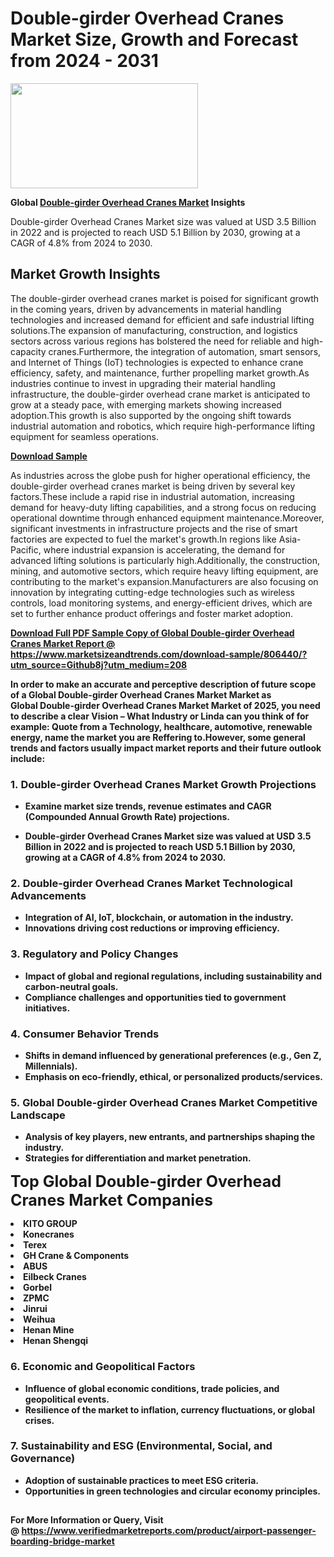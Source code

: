 <H1>Double-girder Overhead Cranes Market Size, Growth and Forecast from 2024 - 2031</H1><img class="aligncenter size-medium wp-image-584254" src="https://thirdeyenews.in/wp-content/uploads/2024/09/Global-Market-Research-300x168.jpeg" alt="" width="300" height="168" /><p><strong>Global&nbsp;<a href="https://www.marketsizeandtrends.com/download-sample/806440/?utm_source=Github8j?utm_medium=208">Double-girder Overhead Cranes Market</a> Insights</strong></p><p>Double-girder Overhead Cranes Market size was valued at USD 3.5 Billion in 2022 and is projected to reach USD 5.1 Billion by 2030, growing at a CAGR of 4.8% from 2024 to 2030.</p><p><h2>Market Growth Insights</h2> <p>The double-girder overhead cranes market is poised for significant growth in the coming years, driven by advancements in material handling technologies and increased demand for efficient and safe industrial lifting solutions.The expansion of manufacturing, construction, and logistics sectors across various regions has bolstered the need for reliable and high-capacity cranes.Furthermore, the integration of automation, smart sensors, and Internet of Things (IoT) technologies is expected to enhance crane efficiency, safety, and maintenance, further propelling market growth.As industries continue to invest in upgrading their material handling infrastructure, the double-girder overhead crane market is anticipated to grow at a steady pace, with emerging markets showing increased adoption.This growth is also supported by the ongoing shift towards industrial automation and robotics, which require high-performance lifting equipment for seamless operations.</p> <p><strong><a href="#">Download Sample</a></strong></p> <p>As industries across the globe push for higher operational efficiency, the double-girder overhead cranes market is being driven by several key factors.These include a rapid rise in industrial automation, increasing demand for heavy-duty lifting capabilities, and a strong focus on reducing operational downtime through enhanced equipment maintenance.Moreover, significant investments in infrastructure projects and the rise of smart factories are expected to fuel the market's growth.In regions like Asia-Pacific, where industrial expansion is accelerating, the demand for advanced lifting solutions is particularly high.Additionally, the construction, mining, and automotive sectors, which require heavy lifting equipment, are contributing to the market's expansion.Manufacturers are also focusing on innovation by integrating cutting-edge technologies such as wireless controls, load monitoring systems, and energy-efficient drives, which are set to further enhance product offerings and foster market adoption.<p><strong><a href="#"></p><p><span class=""><strong>Download Full PDF Sample Copy of Global Double-girder Overhead Cranes Market Report</strong> @ <a href="https://www.marketsizeandtrends.com/download-sample/806440/?utm_source=Github8j?utm_medium=208" target="_blank">https://www.marketsizeandtrends.com/download-sample/806440/?utm_source=Github8j?utm_medium=208</a></span></p><p>In order to make an accurate and perceptive description of future scope of a Global&nbsp;Double-girder Overhead Cranes Market Market as Global&nbsp;Double-girder Overhead Cranes Market Market of 2025, you need to describe a clear Vision &ndash; What Industry or Linda can you think of for example: Quote from a Technology, healthcare, automotive, renewable energy, name the market you are Reffering to.However, some general trends and factors usually impact market reports and their future outlook include:</p><h3>1.&nbsp;<strong>Double-girder Overhead Cranes Market Growth Projections</strong></h3><ul><li>Examine market size trends, revenue estimates and CAGR (Compounded Annual Growth Rate) projections.</li><li><p>Double-girder Overhead Cranes Market size was valued at USD 3.5 Billion in 2022 and is projected to reach USD 5.1 Billion by 2030, growing at a CAGR of 4.8% from 2024 to 2030.</p></li></ul><h3>2.&nbsp;<strong>Double-girder Overhead Cranes Market Technological Advancements</strong></h3><ul><li>Integration of AI, IoT, blockchain, or automation in the industry.</li><li>Innovations driving cost reductions or improving efficiency.</li></ul><h3>3.&nbsp;<strong>Regulatory and Policy Changes</strong></h3><ul><li>Impact of global and regional regulations, including sustainability and carbon-neutral goals.</li><li>Compliance challenges and opportunities tied to government initiatives.</li></ul><h3>4.&nbsp;<strong>Consumer Behavior Trends</strong></h3><ul><li>Shifts in demand influenced by generational preferences (e.g., Gen Z, Millennials).</li><li>Emphasis on eco-friendly, ethical, or personalized products/services.</li></ul><h3>5.&nbsp;<strong>Global Double-girder Overhead Cranes Market Competitive Landscape</strong></h3><ul><li>Analysis of key players, new entrants, and partnerships shaping the industry.</li><li>Strategies for differentiation and market penetration.</li></ul><p data-pm-slice="1 1 []"><span style="color: inherit; font-family: inherit; font-size: 25px;">Top Global Double-girder Overhead Cranes Market Companies</span></p><div class="" data-test-id=""><p><li>KITO GROUP</li><li> Konecranes</li><li> Terex</li><li> GH Crane & Components</li><li> ABUS</li><li> Eilbeck Cranes</li><li> Gorbel</li><li> ZPMC</li><li> Jinrui</li><li> Weihua</li><li> Henan Mine</li><li> Henan Shengqi</li></p></div><h3>6.&nbsp;<strong>Economic and Geopolitical Factors</strong></h3><ul><li>Influence of global economic conditions, trade policies, and geopolitical events.</li><li>Resilience of the market to inflation, currency fluctuations, or global crises.</li></ul><h3>7.&nbsp;<strong>Sustainability and ESG (Environmental, Social, and Governance)</strong></h3><ul><li>Adoption of sustainable practices to meet ESG criteria.</li><li>Opportunities in green technologies and circular economy principles.</li></ul><h2><strong style="font-size: 14px;">For More Information or Query, Visit @&nbsp;</strong><a style="background-color: #ffffff; font-size: 14px;" href="https://www.marketsizeandtrends.com/report/double-girder-overhead-cranes-market/" target="_blank">https://www.verifiedmarketreports.com/product/airport-passenger-boarding-bridge-market</a></h2>